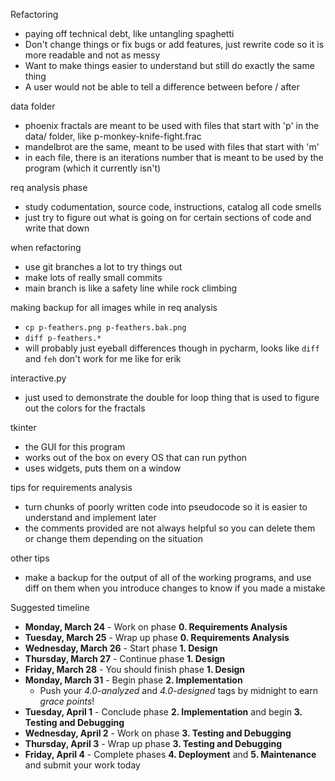 Refactoring
- paying off technical debt, like untangling spaghetti
- Don't change things or fix bugs or add features, just rewrite code so it is more readable and not as messy
- Want to make things easier to understand but still do exactly the same thing
- A user would not be able to tell a difference between before / after

data folder
- phoenix fractals are meant to be used with files that start with 'p' in the data/ folder, like p-monkey-knife-fight.frac
- mandelbrot are the same, meant to be used with files that start with 'm' 
- in each file, there is an iterations number that is meant to be used by the program (which it currently isn't)

req analysis phase
- study codumentation, source code, instructions, catalog all code smells
- just try to figure out what is going on for certain sections of code and write that down

when refactoring
- use git branches a lot to try things out 
- make lots of really small commits
- main branch is like a safety line while rock climbing

making backup for all images while in req analysis
- `cp p-feathers.png p-feathers.bak.png`
- `diff p-feathers.*`
- will probably just eyeball differences though in pycharm, looks like `diff` and `feh` don't work for me like for erik

interactive.py
- just used to demonstrate the double for loop thing that is used to figure out the colors for the fractals

tkinter
- the GUI for this program
- works out of the box on every OS that can run python
- uses widgets, puts them on a window

tips for requirements analysis
- turn chunks of poorly written code into pseudocode so it is easier to understand and implement later
- the comments provided are not always helpful  so you can delete them or change them depending on the situation

other tips
- make a backup for the output of all of the working programs, and use diff on them when you introduce changes to know if you made a mistake

Suggested timeline
- **Monday, March 24** - Work on phase **0. Requirements Analysis**
- **Tuesday, March 25** - Wrap up phase **0. Requirements Analysis**
- **Wednesday, March 26** - Start phase **1. Design**
- **Thursday, March 27** - Continue phase **1. Design**
- **Friday, March 28** - You should finish phase **1. Design**
- **Monday, March 31** - Begin phase **2. Implementation**
    - Push your _4.0-analyzed_ and _4.0-designed_ tags by midnight to earn _grace points_!
- **Tuesday, April 1** - Conclude phase **2. Implementation** and begin **3. Testing and Debugging**
- **Wednesday, April 2** - Work on phase **3. Testing and Debugging**
- **Thursday, April 3** - Wrap up phase **3. Testing and Debugging**
- **Friday, April 4** - Complete phases **4. Deployment** and **5. Maintenance** and submit your work today